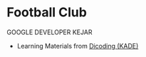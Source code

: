 # Football Club
GOOGLE DEVELOPER KEJAR
- Learning Materials from [Dicoding (KADE)](https://www.dicoding.com/academies/55)
